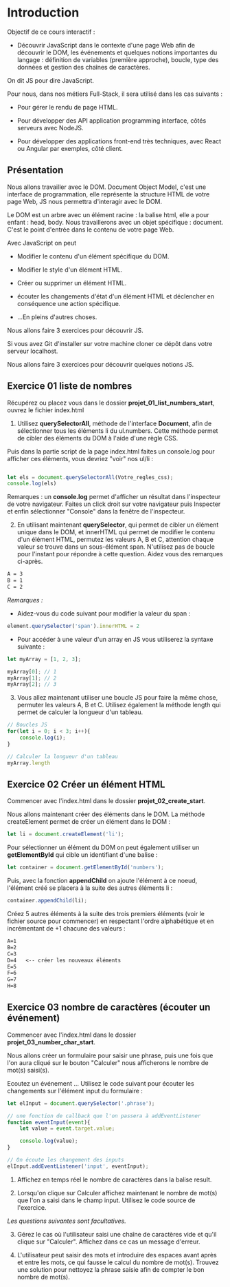 # Introduction

Objectif de ce cours interactif :

- Découvrir JavaScript dans le contexte d'une page Web afin de découvrir le DOM, les événements et quelques notions importantes du langage : définition de variables (première approche), boucle, type des données et gestion des chaînes de caractères.

On dit JS pour dire JavaScript. 

Pour nous, dans nos métiers Full-Stack, il sera utilisé dans les cas suivants :

- Pour gérer le rendu de page HTML.

- Pour développer des API application programming interface, côtés serveurs avec NodeJS.

- Pour développer des applications front-end très techniques, avec React ou Angular par exemples, côté client.


## Présentation

Nous allons travailler avec le DOM. Document Object Model, c'est une interface de programmation, elle représente la structure HTML de votre page Web, JS nous permettra d'interagir avec le DOM.

Le DOM est un arbre avec un élément racine : la balise html, elle a pour enfant : head, body. Nous travaillerons avec un objet spécifique : document. C'est le point d'entrée dans le contenu de votre page Web.

Avec JavaScript on peut 

- Modifier le contenu d'un élément spécifique du DOM.

- Modifier le style d'un élément HTML.

- Créer ou supprimer un élément HTML.

- écouter les changements d'état d'un élément HTML et déclencher en conséquence une action spécifique.

- ...En pleins d'autres choses.

Nous allons faire 3 exercices pour découvrir JS.

Si vous avez Git d'installer sur votre machine cloner ce dépôt dans votre serveur localhost.

Nous allons faire 3 exercices pour découvrir quelques notions JS.

## Exercice 01 liste de nombres 

Récupérez ou placez vous dans le dossier **projet_01_list_numbers_start**, ouvrez le fichier index.html

1. Utilisez **querySelectorAll**, méthode de l'interface **Document**, afin de sélectionner tous les éléments li du ul.numbers. Cette méthode permet de cibler des éléments du DOM à l'aide d'une règle CSS. 

Puis dans la partie script de la page index.html faites un console.log pour afficher ces éléments, vous devriez "voir" nos ul/li :

```js

let els = document.querySelectorAll(Votre_regles_css);
console.log(els)
```

Remarques : un **console.log** permet d'afficher un résultat dans l'inspecteur de votre navigateur. Faites un click droit sur votre navigateur puis Inspecter et enfin sélectionner "Console" dans la fenêtre de l'inspecteur.

2. En utilisant maintenant **querySelector**, qui permet de cibler un élément unique dans le DOM, et innerHTML qui permet de modifier le contenu d'un élément HTML, permutez les valeurs A, B et C, attention chaque valeur se trouve dans un sous-élément span. N'utilisez pas de boucle pour l'instant pour répondre à cette question. Aidez vous des remarques ci-après.

```txt
A = 3
B = 1
C = 2
```

*Remarques :* 

- Aidez-vous du code suivant pour modifier la valeur du span :

```js
element.querySelector('span').innerHTML = 2
```

- Pour accéder à une valeur d'un array en JS vous utiliserez la syntaxe suivante :

```js
let myArray = [1, 2, 3];

myArray[0]; // 1
myArray[1]; // 2
myArray[2]; // 3
```

3. Vous allez maintenant utiliser une boucle JS pour faire la même chose, permuter les valeurs A, B et C. Utilisez également la méthode length qui permet de calculer la longueur d'un tableau.

```js
// Boucles JS
for(let i = 0; i < 3; i++){
    console.log(i);
}

// Calculer la longueur d'un tableau
myArray.length
```

## Exercice 02 Créer un élément HTML

Commencer avec l'index.html dans le dossier **projet_02_create_start**.

Nous allons maintenant créer des éléments dans le DOM. La méthode createElement permet de créer un élément dans le DOM :

```js
let li = document.createElement('li');
```

Pour sélectionner un élément du DOM on peut également utiliser un **getElementById** qui cible un identifiant d'une balise :

```js
let container = document.getElementById('numbers');
```

Puis, avec la fonction **appendChild** on ajoute l'élément à ce noeud, l'élément créé se placera à la suite des autres éléments li :

```js
container.appendChild(li);
```

Créez 5 autres éléments à la suite des trois premiers éléments (voir le fichier source pour commencer) en respectant l'ordre alphabétique et en incrémentant de +1 chacune des valeurs :

```txt
A=1
B=2
C=3
D=4   <-- créer les nouveaux éléments
E=5
F=6
G=7
H=8
```

## Exercice 03 nombre de caractères (écouter un événement)

Commencer avec l'index.html dans le dossier **projet_03_number_char_start**.

Nous allons créer un formulaire pour saisir une phrase, puis une fois que l'on aura cliqué sur le bouton "Calculer" nous afficherons le nombre de mot(s) saisi(s).

Ecoutez un événement ... Utilisez le code suivant pour écouter les changements sur l'élément input du formulaire :

```js
let elInput = document.querySelector('.phrase');

// une fonction de callback que l'on passera à addEventListener
function eventInput(event){
    let value = event.target.value;

    console.log(value);
}

// On écoute les changement des inputs
elInput.addEventListener('input', eventInput);
```

1. Affichez en temps réel le nombre de caractères dans la balise result.

2. Lorsqu'on clique sur Calculer affichez maintenant le nombre de mot(s) que l'on a saisi dans le champ input. Utilisez le code source de l'exercice.

*Les questions suivantes sont facultatives.*

3. Gérez le cas où l'utilisateur saisi une chaîne de caractères vide et qu'il clique sur "Calculer". Affichez dans ce cas un message d'erreur.

4. L'utilisateur peut saisir des mots et introduire des espaces avant après et entre les mots, ce qui fausse le calcul du nombre de mot(s). Trouvez une solution pour nettoyez la phrase saisie afin de compter le bon nombre de mot(s).

